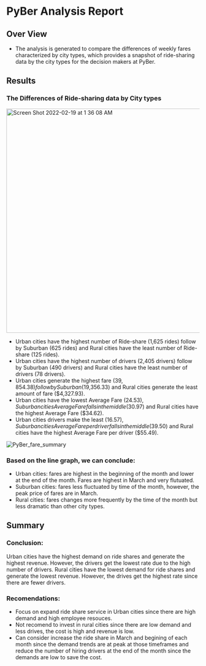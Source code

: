 # PyBer Analysis Report

## Over View
- The analysis is generated to compare the differences of weekly fares characterized by city types, which provides a snapshot of ride-sharing data by the city types for the decision makers at PyBer.

## Results 
### The Differences of Ride-sharing data by City types 

<img width="585" alt="Screen Shot 2022-02-19 at 1 36 08 AM" src="https://user-images.githubusercontent.com/96552197/154795417-de8d2387-de45-4cf6-bc7d-1eb094a66eea.png">

- Urban cities have the highest number of Ride-share (1,625 rides) follow by Suburban (625 rides) and Rural cities have the least number of Ride-share (125 rides).
- Urban cities have the highest number of drivers (2,405 drivers) follow by Suburban (490 drivers) and Rural cities have the least number of drivers (78 drivers).
- Urban cities generate the highest fare ($39,854.38) follow by Suburban ($19,356.33) and Rural cities generate the least amount of fare ($4,327.93).
- Urban cities have the lowest Average Fare ($24.53), Suburban cities Average Fare falls in the middle ($30.97) and Rural cities have the highest Average Fare ($34.62).
- Urban cities drivers make the least ($16.57), Suburban cities Average Fare per driver falls in the middle ($39.50) and Rural cities have the highest Average Fare per driver ($55.49).


![PyBer_fare_summary](https://user-images.githubusercontent.com/96552197/154795330-01f534d0-ddf4-4ff2-a2f8-35bc3a3b3895.png)

### Based on the line graph, we can conclude:
- Urban cities: fares are highest in the beginning of the month and lower at the end of the month. Fares are highest in March and very flutuated. 
- Suburban cities: fares less fluctuated by time of the month, however, the peak price of fares are in March. 
- Rural cities: fares changes more frequently by the time of the month but less dramatic than other city types. 

## Summary 
### Conclusion:  
  Urban cities have the highest demand on ride shares and generate the highest revenue. However, the drivers get the lowest rate due to the high number of drivers. Rural cities have the lowest demand for ride shares and generate the lowest revenue. However, the drives get the highest rate since there are fewer drivers. 
### Recomendations: 
- Focus on expand ride share service in Urban cities since there are high demand and high employee resouces. 
- Not recomend to invest in rural cities since there are low demand and less drives, the cost is high and revenue is low. 
- Can consider increase the ride share in March and begining of each month since the demand trends are at peak at those timeframes and reduce the number of hiring drivers at the end of the month since the demands are low to save the cost. 

